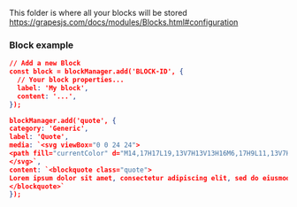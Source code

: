 This folder is where all your blocks will be stored
https://grapesjs.com/docs/modules/Blocks.html#configuration
### Block example
```json
// Add a new Block
const block = blockManager.add('BLOCK-ID', {
  // Your block properties...
  label: 'My block',
  content: '...',
});

blockManager.add('quote', {
category: 'Generic',
label: 'Quote',
media: `<svg viewBox="0 0 24 24">
<path fill="currentColor" d="M14,17H17L19,13V7H13V13H16M6,17H9L11,13V7H5V13H8L6,17Z" />
</svg>`,
content: `<blockquote class="quote">
Lorem ipsum dolor sit amet, consectetur adipiscing elit, sed do eiusmod tempor incididunt ut labore ipsum dolor sit
</blockquote>`
});

```